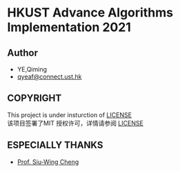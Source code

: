 # **HKUST Advance Algorithms Implementation 2021**
## Author
- YE,Qiming
- qyeaf@connect.ust.hk
## COPYRIGHT
This project is under insturction of [LICENSE](https://github.com/colonel8377/into_algo/blob/master/LICENSE)</br>
该项目签署了MIT 授权许可，详情请参阅 [LICENSE](https://github.com/colonel8377/into_algo/blob/master/LICENSE)
## ESPECIALLY THANKS
- [Prof. Siu-Wing Cheng](https://facultyprofiles.ust.hk/profiles.php?profile=siu-wing-cheng-scheng)
